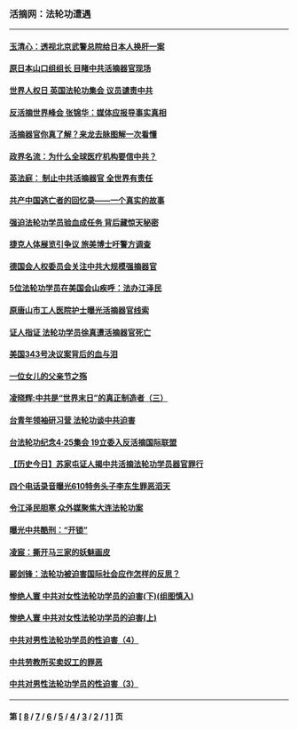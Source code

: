 ### 活摘网：法轮功遭遇
---
#### [玉清心：透视北京武警总院给日本人换肝一案](../../pages/nf5881/n13771978.md?06110430) 
#### [原日本山口组组长 目睹中共活摘器官现场](../../pages/nf5881/n13767360.md?06110430) 
#### [世界人权日 英国法轮功集会 议员谴责中共](../../pages/nf5881/n13431763.md?06110430) 
#### [反活摘世界峰会 张锦华：媒体应报导事实真相](../../pages/nf5881/n13278502.md?06110430) 
#### [活摘器官你真了解？来龙去脉图解一次看懂](../../pages/nf5881/n13013820.md?06110430) 
#### [政界名流：为什么全球医疗机构要信中共？](../../pages/nf5881/n11945479.md?06110430) 
#### [英法庭： 制止中共活摘器官 全世界有责任](../../pages/nf5881/n11330691.md?06110430) 
#### [共产中国逃亡者的回忆录——一个真实的故事](../../pages/nf5881/n10918649.md?06110430) 
#### [强迫法轮功学员验血成任务 背后藏惊天秘密](../../pages/nf5881/n4252384.md?06110430) 
#### [捷克人体展览引争议 旅美博士吁警方调查](../../pages/nf5881/n9429187.md?06110430) 
#### [德国会人权委员会关注中共大规模强摘器官](../../pages/nf5881/n8418950.md?06110430) 
#### [5位法轮功学员在美国会山疾呼：法办江泽民](../../pages/nf5881/n8101519.md?06110430) 
#### [原唐山市工人医院护士曝光活摘器官线索](../../pages/nf5881/n8076384.md?06110430) 
#### [证人指证 法轮功学员徐真遭活摘器官死亡](../../pages/nf5881/n8042467.md?06110430) 
#### [美国343号决议案背后的血与泪](../../pages/nf5881/n8020684.md?06110430) 
#### [一位女儿的父亲节之殇](../../pages/nf5881/n8014122.md?06110430) 
#### [凌晓辉:中共是“世界末日”的真正制造者（三）](../../pages/nf5881/n4210333.md?06110430) 
#### [台青年领袖研习营 法轮功谈中共迫害](../../pages/nf5881/n4141857.md?06110430) 
#### [台法轮功纪念4‧25集会 19立委入反活摘国际联盟](../../pages/nf5881/n4141821.md?06110430) 
#### [【历史今日】苏家屯证人揭中共活摘法轮功学员器官罪行](../../pages/nf5881/n4135912.md?06110430) 
#### [四个电话录音曝光610特务头子李东生罪恶滔天](../../pages/nf5881/n4040060.md?06110430) 
#### [令江泽民胆寒 众外媒聚焦大连法轮功案](../../pages/nf5881/n3932671.md?06110430) 
#### [曝光中共酷刑：“开锁”](../../pages/nf5881/n3889373.md?06110430) 
#### [凌宸：撕开马三家的妖魅画皮](../../pages/nf5881/n3849369.md?06110430) 
#### [郦剑锋：法轮功被迫害国际社会应作怎样的反思？](../../pages/nf5881/n3824560.md?06110430) 
#### [惨绝人寰 中共对女性法轮功学员的迫害(下)(组图慎入)](../../pages/nf5881/n3816285.md?06110430) 
#### [惨绝人寰 中共对女性法轮功学员的迫害(上)](../../pages/nf5881/n3815374.md?06110430) 
#### [中共对男性法轮功学员的性迫害（4）](../../pages/nf5881/n3769144.md?06110430) 
#### [中共劳教所买卖奴工的罪恶](../../pages/nf5881/n3769378.md?06110430) 
#### [中共对男性法轮功学员的性迫害（3）](../../pages/nf5881/n3768231.md?06110430) 

---
#### 第 [ [8](./8.md?06110430) / [7](./7.md?06110430) / [6](./6.md?06110430) / [5](./5.md?06110430) / [4](./4.md?06110430) / [3](./3.md?06110430) / [2](./2.md?06110430) / [1](./1.md?06110430) ] 页
